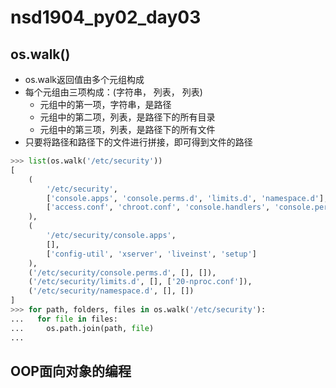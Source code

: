 # nsd1904_py02_day03

## os.walk()

- os.walk返回值由多个元组构成
- 每个元组由三项构成：(字符串， 列表， 列表)
  - 元组中的第一项，字符串，是路径
  - 元组中的第二项，列表，是路径下的所有目录
  - 元组中的第三项，列表，是路径下的所有文件
- 只要将路径和路径下的文件进行拼接，即可得到文件的路径

```python
>>> list(os.walk('/etc/security'))
[
    (
    	'/etc/security',
        ['console.apps', 'console.perms.d', 'limits.d', 'namespace.d'],
        ['access.conf', 'chroot.conf', 'console.handlers', 'console.perms', 'group.conf', 'limits.conf', 'namespace.conf', 'namespace.init', 'opasswd', 'pam_env.conf', 'sepermit.conf', 'time.conf', 'pwquality.conf']
    ),
    (
    	'/etc/security/console.apps',
        [],
        ['config-util', 'xserver', 'liveinst', 'setup']
    ),
    ('/etc/security/console.perms.d', [], []),
    ('/etc/security/limits.d', [], ['20-nproc.conf']),
    ('/etc/security/namespace.d', [], [])
]
>>> for path, folders, files in os.walk('/etc/security'):
...   for file in files:
...     os.path.join(path, file)
... 

```

## OOP面向对象的编程





















